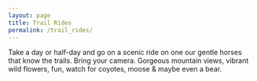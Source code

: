 ```yaml
---
layout: page
title: Trail Rides
permalink: /trail_rides/
---
```

Take a day or half-day and go on a scenic ride on one our gentle horses that know the trails.
Bring your camera. Gorgeous mountain views, vibrant wild flowers, fun, watch for coyotes, moose & maybe even a bear.
